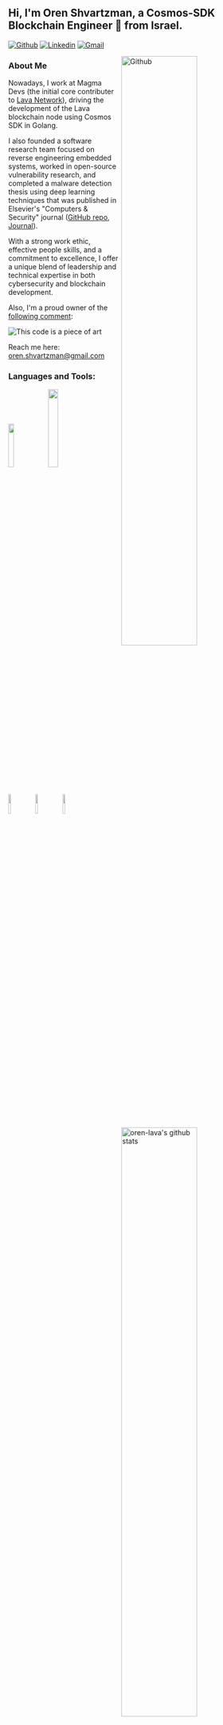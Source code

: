 <!-- Your title -->
## Hi, I'm Oren Shvartzman, a Cosmos-SDK Blockchain Engineer 🚀 from Israel.

<!-- Your badges
You can use the website to generate badges: https://shields.io/
-->

[![Github](https://img.shields.io/badge/-Github-000?style=flat&logo=Github&logoColor=white)](https://github.com/oren-lava)
[![Linkedin](https://img.shields.io/badge/-LinkedIn-blue?style=flat&logo=Linkedin&logoColor=white)](https://linkedin.com/in/oren-shvartzman)
[![Gmail](https://img.shields.io/badge/-Gmail-c14438?style=flat&logo=Gmail&logoColor=white)](mailto:oren.shvartzman@gmail.com)

<!-- Any image aligned to the right. Beware the width -->

<img width="55%" align="right" alt="Github" src="https://raw.githubusercontent.com/onimur/.github/master/.resources/git-header.svg" />

<!-- Talking about you -->
### About Me

Nowadays, I work at Magma Devs (the initial core contributer to [Lava Network](https://www.lavanet.xyz/)), driving the development of the Lava blockchain node using Cosmos SDK in Golang.

I also founded a software research team focused on reverse engineering embedded systems, worked in open-source vulnerability research, and completed a malware detection thesis using deep learning techniques that was published in Elsevier's "Computers & Security" journal ([GitHub repo](https://github.com/orenshva/Characterization-and-Detection-of-Cross-Router-Covert-Channels), [Journal](https://www.sciencedirect.com/science/article/abs/pii/S0167404823000354?via%3Dihub)). 

With a strong work ethic, effective people skills, and a commitment to excellence, I offer a unique blend of leadership and technical expertise in both cybersecurity and blockchain development.

Also, I'm a proud owner of the [following comment](https://github.com/lavanet/lava/pull/1784#pullrequestreview-2530863852):

![This code is a piece of art](https://github.com/oren-lava/oren-lava/blob/main/nice_comment_1.png)

Reach me here: oren.shvartzman@gmail.com

### Languages and Tools:

<!-- Your github readme stats
You can use this api: https://github.com/anuraghazra/github-readme-stats
-->
<p>
  <a href="https://github.com/lavanet/lava">
    <img width="55%" align="right" alt="oren-lava's github stats" src="https://github-readme-stats.vercel.app/api?username=oren-lava&show_icons=true&hide_border=true" />
  </a>

  <!-- Your languages and tools. Be careful with the alignment. 
  You can use this sites to get logos: https://www.vectorlogo.zone or https://simpleicons.org/
  -->
  <code><img width="15%" src="https://www.vectorlogo.zone/logos/golang/golang-ar21.svg"></code>
  <code><img width="20%" src="https://cdn.prod.website-files.com/642c9c8327126062770bfdd0/65a1726ec8c996263e731baa_wordmark-full.png"></code>

  <br />
  <code><img width="10%" src="https://static.wixstatic.com/media/6a4a49_76094687779646fcb48f8863e9119f47~mv2.png/v1/fill/w_238,h_292,al_c,lg_1,q_85,enc_auto/6a4a49_76094687779646fcb48f8863e9119f47~mv2.png"></code>
  <code><img width="10%" src="https://cosmos.network/presskit/cosmos-brandmark-dynamic-dark.svg"></code>
  <code><img width="10%" src="https://upload.wikimedia.org/wikipedia/commons/d/df/Wireshark_icon.svg"></code>
</p>

<!-- This readme was created by Murillo Comino - https://github.com/onimur -->
